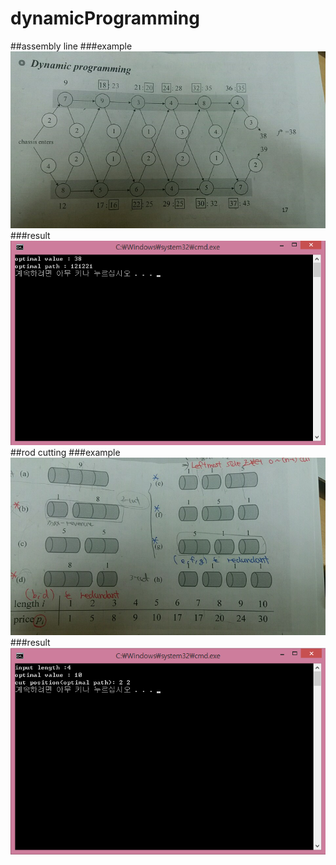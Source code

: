 # dynamicProgramming

##assembly line
###example
![sample](/assemblyLine/sample.png)
###result
![result](/assemblyLine/result.png)
##rod cutting
###example
![sample](/rodcutting/sample.png)
###result
![result](/rodcutting/result.png)
